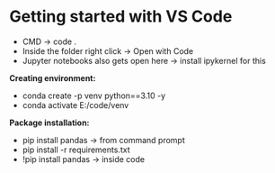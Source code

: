 # Getting started with VS Code

* CMD -> code .
* Inside the folder right click -> Open with Code
* Jupyter notebooks also gets open here -> install ipykernel for this



**Creating environment:**

* conda create -p venv python==3.10 -y
* conda activate E:/code/venv



**Package installation:**

* pip install pandas -> from command prompt
* pip install -r requirements.txt
* !pip install pandas -> inside code
